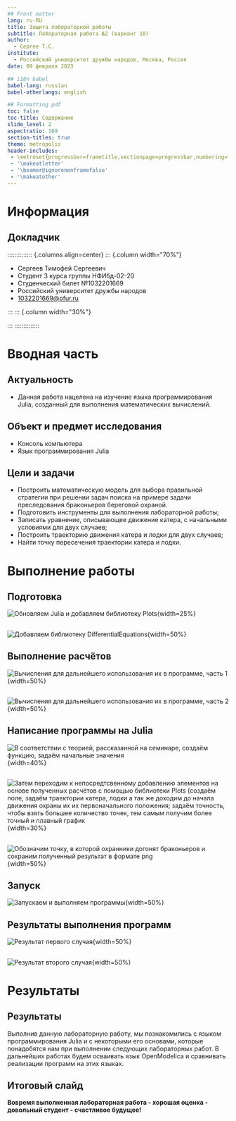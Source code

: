 ```yaml
---
## Front matter
lang: ru-RU
title: Защита лабораторной работы
subtitle: Лабораторная работа №2 (вариант 10)
author:
  - Сергее Т.С.
institute:
  - Российский университет дружбы народов, Москва, Россия
date: 09 февраля 2023

## i18n babel
babel-lang: russian
babel-otherlangs: english

## Formatting pdf
toc: false
toc-title: Содержание
slide_level: 2
aspectratio: 169
section-titles: true
theme: metropolis
header-includes:
 - \metroset{progressbar=frametitle,sectionpage=progressbar,numbering=fraction}
 - '\makeatletter'
 - '\beamer@ignorenonframefalse'
 - '\makeatother'
---
```


# Информация

## Докладчик

:::::::::::::: {.columns align=center}
::: {.column width="70%"}

  * Сергеев Тимофей Сергеевич
  * Студент 3 курса группы НФИбд-02-20
  * Студенческий билет №1032201669
  * Российский университет дружбы народов
  * [1032201669@pfur.ru](mailto:1032201669@pfur.ru)

:::
::: {.column width="30%"}

:::
::::::::::::::

# Вводная часть

## Актуальность

- Данная работа нацелена на изучение языка программирования Julia, созданный для выполнения математических вычислений.

## Объект и предмет исследования

- Консоль компьютера
- Язык программирования Julia

## Цели и задачи

- Построить математическую модель для выбора правильной стратегии при решении задач поиска на примере задачи преследования браконьеров береговой охраной.
- Подготовить инструменты для выполнения лабораторной работы;
- Записать уравнение, описывающее движение катера, с начальными условиями для двух случаев;
- Построить траекторию движения катера и лодки для двух случаев;
- Найти точку пересечения траектории катера и лодки. 

# Выполнение работы

## Подготовка

![Обновляем Julia и добавляем библиотеку Plots](image/01.png){width=25%}

##

![Добавляем библиотеку DifferentialEquations](image/02.png){width=50%}

## Выполнение расчётов

![Вычисления для дальнейшего использования их в программе, часть 1](image/03.png){width=50%}

##

![Вычисления для дальнейшего использования их в программе, часть 2](image/04.png){width=50%}

## Написание программы на Julia

![В соответствии с теорией, рассказанной на семинаре, создаём функцию, задаём начальные значения](image/05.png){width=40%}

##


![Затем переходим к непосредтсвенному добавлению элементов на основе полученных расчётов с помощью библиотеки Plots (создаём поле, задаём траектории катера, лодки а так же доходим до начала движения охраны их их первоначального положения; задаём точность, чтобы взять большее количество точек, тем самым получим более точный и плавный график](image/06.png){width=30%}

##


![Обозначим точку, в которой охранники догонят браконьеров и сохраним полученный результат в формате png](image/07.png){width=50%}

## Запуск

![Запускаем и выполняем программы](image/08.png){width=50%}

## Результаты выполнения программ

![Результат первого случая](image/09.png){width=50%}

##


![Результат второго случая](image/10.png){width=50%}


# Результаты

## Результаты 

Выполнив данную лабораторную работу, мы познакомились с языком программирования Julia и с некоторыми его основами, которые понадобятся нам при выполнении следующих лабораторных работ. В дальнейших работах будем осваивать язык OpenModelica и сравнивать реализации программ на этих языках.

## Итоговый слайд

**Вовремя выполненная лабораторная работа - хорошая оценка - довольный студент - счастливое будущее!**


